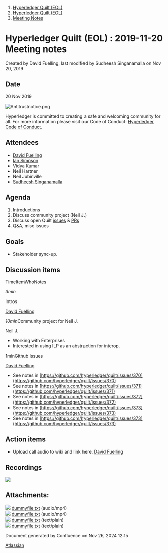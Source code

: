 1. [Hyperledger Quilt (EOL)](index.html)
2. [Hyperledger Quilt (EOL)](22446088.html)
3. [Meeting Notes](Meeting-Notes_22447301.html)

# Hyperledger Quilt (EOL) : 2019-11-20 Meeting notes

Created by David Fuelling, last modified by Sudheesh Singanamalla on Nov 20, 2019

## Date

20 Nov 2019

![Antitrustnotice.png](https://wiki.hyperledger.org/download/attachments/22380656/Antitrustnotice.png?version=1&modificationDate=1569909779000&api=v2)

Hyperledger is committed to creating a safe and welcoming community for all. For more information please visit our Code of Conduct: [Hyperledger Code of Conduct](https://lf-hyperledger.atlassian.net/wiki/display/HYP/Hyperledger+Code+of+Conduct).

## Attendees

- [David Fuelling](https://lf-hyperledger.atlassian.net/wiki/people/70121:b1893520-0065-4a5f-9585-ee1a01d3aeec?ref=confluence)
- [Ian Simpson](https://lf-hyperledger.atlassian.net/wiki/people/61214badaee32f006fcc4dfd?ref=confluence)
- Vidya Kumar
- Neil Hartner
- Neil Jubinville
- [Sudheesh Singanamalla](https://lf-hyperledger.atlassian.net/wiki/people/557058:e8279be9-f0fc-4c58-aa2b-d49be2d8d3e9?ref=confluence)

## Agenda

1. Introductions
2. Discuss community project (Neil J.)
3. Discuss open Quilt [issues](https://github.com/hyperledger/quilt/issues) &amp; [PRs](https://github.com/hyperledger/quilt/pulls)
4. Q&amp;A, misc issues

## Goals

- Stakeholder sync-up.

## Discussion items

TimeItemWhoNotes

*3min*

Intros

[David Fuelling](https://lf-hyperledger.atlassian.net/wiki/people/70121:b1893520-0065-4a5f-9585-ee1a01d3aeec?ref=confluence)

*10min*Community project for Neil J.

Neil J.

- Working with Enterprises
- Interested in using ILP as an abstraction for interop.

1minGithub Issues

[David Fuelling](https://lf-hyperledger.atlassian.net/wiki/people/70121:b1893520-0065-4a5f-9585-ee1a01d3aeec?ref=confluence)

- See notes in [https://github.com/hyperledger/quilt/issues/370](https://github.com/hyperledger/quilt/issues/370)
- See notes in [https://github.com/hyperledger/quilt/issues/371](https://github.com/hyperledger/quilt/issues/371)
- See notes in [https://github.com/hyperledger/quilt/issues/372](https://github.com/hyperledger/quilt/issues/372)
- See notes in [https://github.com/hyperledger/quilt/issues/373](https://github.com/hyperledger/quilt/issues/373)
- See notes in [https://github.com/hyperledger/quilt/issues/373](https://github.com/hyperledger/quilt/issues/373)

## Action items

- Upload call audio to wiki and link here. [David Fuelling](https://lf-hyperledger.atlassian.net/wiki/people/70121:b1893520-0065-4a5f-9585-ee1a01d3aeec?ref=confluence)

## Recordings

[![](attachments/thumbnails/22446755/22447359)](attachments/22446755/22447359.txt)

## Attachments:

![](images/icons/bullet_blue.gif) [dummyfile.txt](attachments/22446755/22447421.txt) (audio/mp4)  
![](images/icons/bullet_blue.gif) [dummyfile.txt](attachments/22446755/22447420.txt) (audio/mp4)  
![](images/icons/bullet_blue.gif) [dummyfile.txt](attachments/22446755/22447360.txt) (text/plain)  
![](images/icons/bullet_blue.gif) [dummyfile.txt](attachments/22446755/22447359.txt) (text/plain)

Document generated by Confluence on Nov 26, 2024 12:15

[Atlassian](http://www.atlassian.com/)
